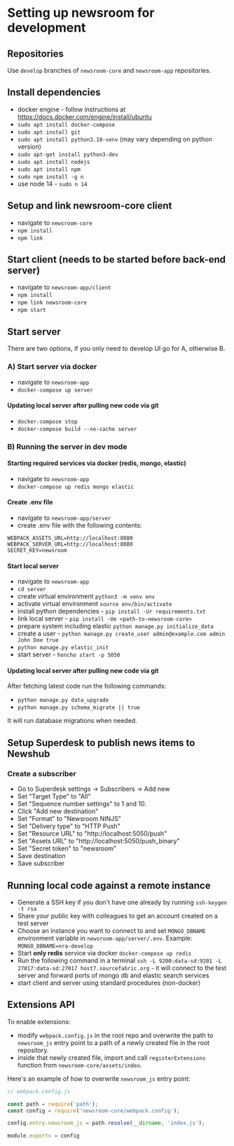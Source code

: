 # Setting up newsroom for development

## Repositories

Use `develop` branches of `newsroom-core` and `newsroom-app` repositories.

## Install dependencies

* docker engine - follow instructions at https://docs.docker.com/engine/install/ubuntu
* `sudo apt install docker-compose`
* `sudo apt install git`
* `sudo apt install python3.10-venv` (may vary depending on python version)
* `sudo apt-get install python3-dev`
* `sudo apt install nodejs`
* `sudo apt install npm`
* `sudo npm install -g n`
* use node 14 - `sudo n 14`

## Setup and link newsroom-core client
* navigate to `newsroom-core`
* `npm install`
* `npm link`

## Start client (needs to be started before back-end server)
* navigate to `newsroom-app/client`
* `npm install`
* `npm link newsroom-core`
* `npm start`

## Start server

There are two options, if you only need to develop UI go for A,
otherwise B.

### A) Start server via docker
* navigate to `newsroom-app`
* `docker-compose up server`

#### Updating local server after pulling new code via git
* `docker-compose stop`
* `docker-compose build --no-cache server`

### B) Running the server in dev mode

#### Starting required services via docker (redis, mongo, elastic)
* navigate to `newsroom-app`
* `docker-compose up redis mongo elastic`

#### Create .env file
* navigate to `newsroom-app/server`
* create .env file with the following contents:

```
WEBPACK_ASSETS_URL=http://localhost:8080
WEBPACK_SERVER_URL=http://localhost:8080
SECRET_KEY=newsroom
```

#### Start local server
* navigate to `newsroom-app`
* `cd server`
* create virtual environment `python3 -m venv env`
* activate virtual environment `source env/bin/activate`
* install python dependencies - `pip install -Ur requirements.txt`
* link local server - `pip install -Ue <path-to-newsroom-core>`
* prepare system including elastic `python manage.py initialize_data`
* create a user - `python manage.py create_user admin@example.com admin John Doe true`
* `python manage.py elastic_init`
* start server - `honcho start -p 5050`

#### Updating local server after pulling new code via git

After fetching latest code run the following commands:

* `python manage.py data_upgrade`
* `python manage.py schema_migrate || true `

It will run database migrations when needed.


## Setup Superdesk to publish news items to Newshub

### Create a subscriber

* Go to Superdesk settings -> Subscribers -> Add new
* Set "Target Type" to "All"
* Set "Sequence number settings" to 1 and 10.
* Click "Add new destination"
* Set "Format" to "Newsroom NINJS"
* Set "Delivery type" to "HTTP Push"
* Set "Resource URL" to "http://localhost:5050/push"
* Set "Assets URL" to "http://localhost:5050/push_binary"
* Set "Secret token" to "newsroom"
* Save destination
* Save subscriber

## Running local code against a remote instance

* Generate a SSH key if you don't have one already by running `ssh-keygen -t rsa`
* Share your public key with colleagues to get an account created on a test server
* Choose an instance you want to connect to and set `MONGO_DBNAME` environment variable in `newsroom-app/server/.env`. Example: `MONGO_DBNAME=nra-develop`
* Start **only redis** service via docker `docker-compose up redis`
* Run the following command in a terminal `ssh -L 9200:data-sd:9201 -L 27017:data-sd:27017 host7.sourcefabric.org` - it will connect to the test server and forward ports of mongo db and elastic search services
* start client and server using standard procedures (non-docker)


## Extensions API

To enable extensions:
* modify `webpack.config.js` in the root repo and overwrite the path to `newsroom_js` entry point to a path of a newly created file in the root repository.
* inside that newly created file, import and call `registerExtensions` function from `newsroom-core/assets/index`.

Here's an example of how to overwrite `newsroom_js` entry point:

```js
// webpack.config.js

const path = require('path');
const config = require('newsroom-core/webpack.config');

config.entry.newsroom_js = path.resolve(__dirname, 'index.js');

module.exports = config
```